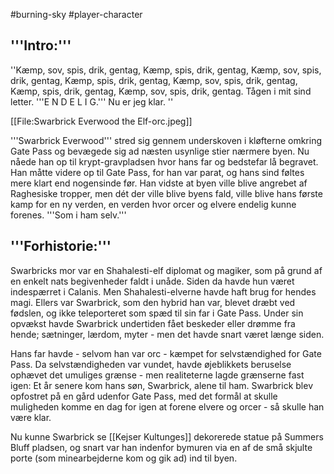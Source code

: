 #burning-sky #player-character

'''Intro:''' 
----

''Kæmp, sov, spis, drik, gentag, Kæmp, spis, drik, gentag, Kæmp, sov, spis, drik, gentag, Kæmp, spis, drik, gentag, Kæmp, sov, spis, drik, gentag, Kæmp, spis, drik, gentag, Kæmp, sov, spis, drik, gentag. Tågen i mit sind letter. '''E N D E L I G.'''  Nu er jeg klar.
''

[[File:Swarbrick Everwood the Elf-orc.jpeg]]

'''Swarbrick Everwood''' stred sig gennem underskoven i kløfterne omkring Gate Pass og bevægede sig ad næsten usynlige stier nærmere byen. Nu nåede han op til krypt-gravpladsen hvor hans far og bedstefar lå begravet.
Han måtte videre op til Gate Pass, for han var parat, og hans sind føltes mere klart end nogensinde før. Han vidste at byen ville blive angrebet af Raghesiske tropper, men dét der ville blive byens fald, ville blive hans første kamp for en ny verden, en verden hvor orcer og elvere endelig kunne forenes. '''Som i ham selv.'''

'''Forhistorie:'''
---- 
Swarbricks mor var en Shahalesti-elf diplomat og magiker, som på grund af en enkelt nats begivenheder faldt i unåde. Siden da havde hun været indespærret i Calanis. Men Shahalesti-elverne havde haft brug for hendes magi.
Ellers var Swarbrick, som den hybrid han var, blevet dræbt ved fødslen, og ikke teleporteret som spæd til sin far i Gate Pass. Under sin opvækst havde Swarbrick undertiden fået beskeder eller drømme fra hende; sætninger, lærdom, myter - men det havde snart været længe siden.

Hans far havde - selvom han var orc - kæmpet for selvstændighed for Gate Pass. Da selvstændigheden var vundet, havde øjeblikkets beruselse ophævet det umuliges grænse - men realiteterne lagde grænserne fast igen: Et år senere kom hans søn, Swarbrick, alene til ham. Swarbrick blev opfostret på en gård udenfor Gate Pass, med det formål at skulle muligheden komme en dag for igen at forene elvere og orcer - så skulle han være klar.


Nu kunne Swarbrick se [[Kejser Kultunges]] dekorerede statue på Summers Bluff pladsen, og snart var han indenfor bymuren via en af de små skjulte porte (som minearbejderne kom og gik ad) ind til byen.
